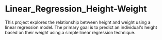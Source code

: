 # Linear_Regression_Height-Weight
This project explores the relationship between height and weight using a linear regression model. The primary goal is to predict an individual's height based on their weight using a simple linear regression technique.
